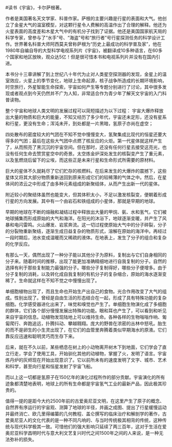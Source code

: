 \#读书《宇宙》，卡尔萨根著。

作者是美国著名天文学家、科普作家。萨根的主要兴趣是行星的表面和大气。他创立了金星大气的温室模型，对这颗行星令人费解的高温作出了合理的解释。他还为火星表面的高度差和木星大气中的有机分子找到了证据。他还是美国国家航天局的科学专家，曾参与了“水手”号、“海盗”号和“旅行者”号行星探测任务的科学设计工作。世界著名科普大师阿西莫夫曾称萨根为“历史上最成功的科学普及家”，他在1980年自编自导的大型科学电视系列片《宇宙》，被翻译成10多种语言，在60多个国家和地区放映，观众达5亿！但是很可惜本书和电视系列片并没有在国内引进。

本书分十三章讲解了到上世纪八十年代为止对人类星空探测器的发现，金星上的温室效应，火星上的季节变化，地球上生命起源，核子战争所造成的长期环境影响，时空旅行，外星智能生命探索，宇宙如何产生等专题分别进行了讨论，其中很多发现或者观点到今天仍然并不广为人知，非常适合作为青少年了解天文宇宙的入门科普读物。

整个宇宙和地球人类文明的发展过程可以简短描述为以下过程：
宇宙大爆炸释放出大量的物质和巨大的能量，不知又经历了多少年代，宇宙还未定形，还没有星系和行星，更没有生命；浑沌未开，到处都是一片黑暗，氢原子亦尚在虚空；

四处散布的密度较大的气团在不知不觉中慢慢变大，氢聚集成比现代的恒星还要大得多的气团；最后在这些大气团中点燃了核反应的火炬。第一代星体就这样产生了，从而照亮了黑沉沉的宇宙空间。但在那时，还没有任何行星去接受这亮光，也没有任何生命去赞赏星空中的奇景。太空炼金炉深处发生的核裂变产生了重元素，以及氢燃烧后留下的尘埃，而这些正是未来行星和生命形式所需要的原材料。

巨大的星体不久就耗尽了它们贮存的核燃料。在后来发生的大爆炸的震撼下，这些星体又将其大部分物质重新送回到原来形成它们的较稀薄的气体之中。然后，在星体间的浓云之中形成了由多种元素组成的新聚结体，从而产生出新一代的星体。

附近较小的聚结体虽然也能变大，但其体积太小，不足以激发核裂变，便朝着形成行星的方向发展。其中有一个由岩石和铁组成的小星体，那就是早期的地球。

早期的地球在不断的熔融和凝结过程中释放出大量的甲烷、氨、水和氢气，它们被地球捕集而形成原始的大气和海洋。在阳光的沐浴下，地球逐渐变暖，并产生了风暴和电闪雷鸣。火山爆发、岩浆奔流。这一切过程使原始大气中的分子碎裂，分子的分裂物重新聚结，逐渐生成日益复杂的物质形式，溶解在原始的海洋中。再经过一段时期后，池水变成温暖而又稀疏的液体。在地表上，发生了分子的组合和复杂的化学反应。

有那么一天，偶然出现了一种分子能以其他分子为原料，复制出与它们自身相同的分子来。随着时间的推移，出现了能更加准确精细地进行自我复制的分子。自然的选择有利于那些复制能力最强的分子。哪些分子复制得好，哪些分子便增多。由于分子复制的消耗，以及转化成自我复制的有机分子的复杂缩合，原始的海水逐渐变稀了。生命就这样在不知不觉之中慢慢出现了。

单细胞植物出现了，而且生命也开始生产出自己的食物。光合作用改变了大气的组成。性别出现了。曾经是自由生活的形态结合在一起，形成了具有特殊功能的复杂细胞。化学感受器进化出来了，味觉和嗅觉也产生了。单细胞生物演化成了多细胞的群体，它们各个部分慢慢发展出特殊的功能。眼和耳也产生了，可以看到和听见来自宇宙的信息。动植物发现陆地上可以维持生命。各种各样的生物嗡嗡作响、匍匐爬行、奔跑追远，扑腾抖动、攀越翱翔。庞大的野兽在浓密的丛林中怒吼。胎生的而不是卵生的小生灵出现了，在它们的血管里奔腾着类似早期海水的原液。它们靠反应迅速和聪明灵巧而生存下来。

后来，就在不久以前，某些栖息在树上的小动物离开树木下到地面，它们学会了直立行走，学会了使用工具，开始驯化其他的动植物，掌握了火，发明了语言。宇宙炼丹炉的灰烬现在开始出现意识了。它以前所未有的速度发明了文字、城市、艺术和科学，甚至向行星和恒星发射了宇宙飞船。

而以上这一切都是氢原子在150亿年的演化过程所作的部分贡献。宇宙演化的所有迹象都清楚地表明，地球上的所有生命都是宇宙氢气工业的最新产品，因此极其珍贵的。

值得一提的是距今大约2500年前的古爱奥尼亚文明，在这里产生了原子的概念、自然界有序运行的宇宙观、测算了地球的半径，并画之成图、提出了行星缓慢运动并最终消亡、欧几里得编纂的几何教程、盖仑撰写的临床治疗和解剖学的著作，古爱奥尼亚人的文化代表的是一种不同凡响的、与当时传统极其相背的传统，这种传统与现代科学极其一致。可惜他们的强大影响只延续了两三百年，这对于生活在爱奥尼亚科学昌明时代与意大利文艺复兴时代之间1500年之间的人来说，是一种无法弥补的损失。
